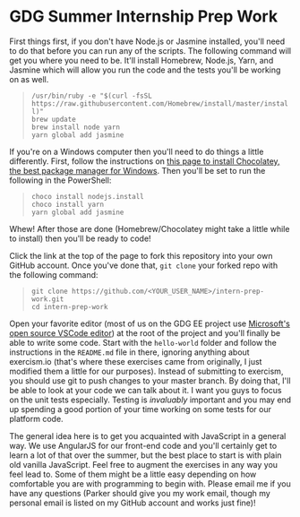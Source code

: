 # GDG Summer Internship Prep Work

First things first, if you don't have Node.js or Jasmine installed, you'll need to do that before you can run any of the scripts. The following command will get you where you need to be. It'll install Homebrew, Node.js, Yarn, and Jasmine which will allow you run the code and the tests you'll be working on as well.  
> `/usr/bin/ruby -e "$(curl -fsSL https://raw.githubusercontent.com/Homebrew/install/master/install)"`  
> `brew update`  
> `brew install node yarn`  
> `yarn global add jasmine`  

If you're on a Windows computer then you'll need to do things a little differently. First, follow the instructions on [this page to install Chocolatey, the best package manager for Windows](https://chocolatey.org/install). Then you'll be set to run the following in the PowerShell:  
> `choco install nodejs.install`  
> `choco install yarn`  
> `yarn global add jasmine`  

Whew! After those are done (Homebrew/Chocolatey might take a little while to install) then you'll be ready to code! 

Click the link at the top of the page to fork this repository into your own GitHub account. Once you've done that, `git clone` your forked repo with the following command:  
> `git clone https://github.com/<YOUR_USER_NAME>/intern-prep-work.git`  
> `cd intern-prep-work`  

Open your favorite editor (most of us on the GDG EE project use [Microsoft's open source VSCode editor](https://code.visualstudio.com/)) at the root of the project and you'll finally be able to write some code. Start with the `hello-world` folder and follow the instructions in the `README.md` file in there, ignoring anything about exercism.io (that's where these exercises came from originally, I just modified them a little for our purposes). Instead of submitting to exercism, you should use git to push changes to your master branch. By doing that, I'll be able to look at your code we can talk about it. I want you guys to focus on the unit tests especially. Testing is _invaluably_ important and you may end up spending a good portion of your time working on some tests for our platform code. 

The general idea here is to get you acquainted with JavaScript in a general way. We use AngularJS for our front-end code and you'll certainly get to learn a lot of that over the summer, but the best place to start is with plain old vanilla JavaScript. Feel free to augment the exercises in any way you feel lead to. Some of them might be a little easy depending on how comfortable you are with programming to begin with. Please email me if you have any questions (Parker should give you my work email, though my personal email is listed on my GitHub account and works just fine)!
